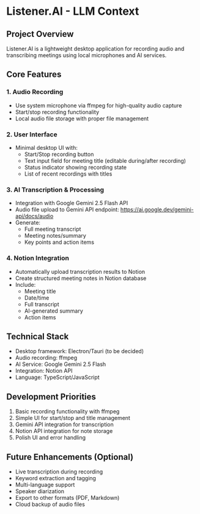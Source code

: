 # Listener.AI - LLM Context

## Project Overview
Listener.AI is a lightweight desktop application for recording audio and transcribing meetings using local microphones and AI services.

## Core Features

### 1. Audio Recording
- Use system microphone via ffmpeg for high-quality audio capture
- Start/stop recording functionality
- Local audio file storage with proper file management

### 2. User Interface
- Minimal desktop UI with:
  - Start/Stop recording button
  - Text input field for meeting title (editable during/after recording)
  - Status indicator showing recording state
  - List of recent recordings with titles

### 3. AI Transcription & Processing
- Integration with Google Gemini 2.5 Flash API
- Audio file upload to Gemini API endpoint: https://ai.google.dev/gemini-api/docs/audio
- Generate:
  - Full meeting transcript
  - Meeting notes/summary
  - Key points and action items

### 4. Notion Integration
- Automatically upload transcription results to Notion
- Create structured meeting notes in Notion database
- Include:
  - Meeting title
  - Date/time
  - Full transcript
  - AI-generated summary
  - Action items

## Technical Stack
- Desktop framework: Electron/Tauri (to be decided)
- Audio recording: ffmpeg
- AI Service: Google Gemini 2.5 Flash
- Integration: Notion API
- Language: TypeScript/JavaScript

## Development Priorities
1. Basic recording functionality with ffmpeg
2. Simple UI for start/stop and title management
3. Gemini API integration for transcription
4. Notion API integration for note storage
5. Polish UI and error handling

## Future Enhancements (Optional)
- Live transcription during recording
- Keyword extraction and tagging
- Multi-language support
- Speaker diarization
- Export to other formats (PDF, Markdown)
- Cloud backup of audio files